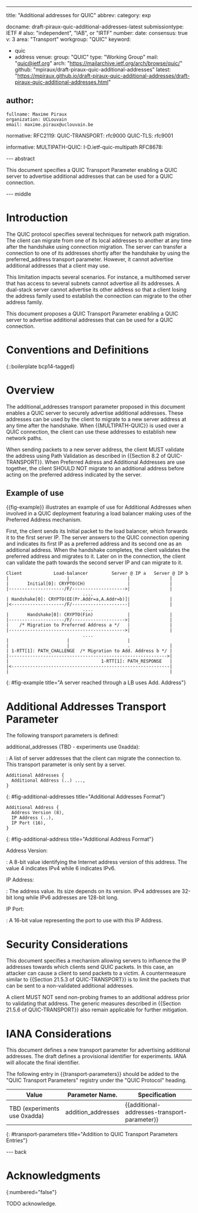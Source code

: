 ---
title: "Additional addresses for QUIC"
abbrev:
category: exp

docname: draft-piraux-quic-additional-addresses-latest
submissiontype: IETF  # also: "independent", "IAB", or "IRTF"
number:
date:
consensus: true
v: 3
area: "Transport"
workgroup: "QUIC"
keyword:
 - quic
 - address
venue:
  group: "QUIC"
  type: "Working Group"
  mail: "quic@ietf.org"
  arch: "https://mailarchive.ietf.org/arch/browse/quic/"
  github: "mpiraux/draft-piraux-quic-additional-addresses"
  latest: "https://mpiraux.github.io/draft-piraux-quic-additional-addresses/draft-piraux-quic-additional-addresses.html"

author:
 -
    fullname: Maxime Piraux
    organization: UCLouvain
    email: maxime.piraux@uclouvain.be

normative:
  RFC2119:
  QUIC-TRANSPORT: rfc9000
  QUIC-TLS: rfc9001

informative:
  MULTIPATH-QUIC: I-D.ietf-quic-multipath
  RFC8678:


--- abstract

This document specifies a QUIC Transport Parameter enabling a QUIC server
to advertise additional addresses that can be used for a QUIC connection.

--- middle

# Introduction

The QUIC protocol specifies several techniques for network path migration.
The client can migrate from one of its local addresses to another at any time
after the handshake using connection migration. The server can transfer a
connection to one of its addresses shortly after the handshake by using the
preferred_address transport parameter. However, it cannot advertise additional
addresses that a client may use.

This limitation impacts several scenarios. For instance, a multihomed server
that has access to several subnets cannot advertise all its addresses. A
dual-stack server cannot advertise its other address so that a client losing
the address family used to establish the connection can migrate to the other
address family.

This document proposes a QUIC Transport Parameter enabling a QUIC server
to advertise additional addresses that can be used for a QUIC connection.

# Conventions and Definitions

{::boilerplate bcp14-tagged}

# Overview

The additional_addresses transport parameter proposed in this document enables
a QUIC server to securely advertise additional addresses. These addresses can
be used by the client to migrate to a new server address at any time after
the handshake. When {{MULTIPATH-QUIC}} is used over a QUIC connection, the
client can use these addresses to establish new network paths.

When sending packets to a new server address, the client MUST validate the
address using Path Validation as described in {{Section 8.2 of QUIC-TRANSPORT}}.
When Preferred Adress and Additional Addresses are use together, the client
SHOULD NOT migrate to an additional address before acting on the preferred
address indicated by the server.

## Example of use

{{fig-example}} illustrates an example of use for Additional Addresses when
involved in a QUIC deployment featuring a load balancer making uses of the
Preferred Address mechanism.

First, the client sends its Initial packet to the load balancer, which forwards
it to the first server IP. The server answers to the QUIC connection opening
and indicates its first IP as a preferred address and its second one as an
additional address. When the handshake completes, the client validates the
preferred address and migrates to it. Later on in the connection, the client
can validate the path towards the second server IP and can migrate to it.

~~~~
Client            Load-balancer         Server @ IP a   Server @ IP b
|                      |                      |               |
|       Initial[0]: CRYPTO(CH)                |               |
|---------------------/F/-------------------->|               |
                             ....
| Handshake[0]: CRYPTO(EE(Pr.Addr=a,A.Addr=b)]|               |
|<--------------------/F/---------------------|               |
                             ....
|       Handshake[0]: CRYPTO(Fin)             |               |
|---------------------/F/-------------------->|               |
|    /* Migration to Preferred Address a */   |               |
|-------------------------------------------->|               |
                             ....
|                      |                      |
|                      |                      .               |
| 1-RTT[1]: PATH_CHALLENGE  /* Migration to Add. Address b */ |
|------------------------------------------------------------>|
|                                   1-RTT[1]: PATH_RESPONSE   |
|<------------------------------------------------------------|
|                                                             |
~~~~
{: #fig-example title="A server reached through a LB uses Add. Address"}

# Additional Addresses Transport Parameter

The following transport parameters is defined:

additional_addresses (TBD - experiments use 0xadda):

: A list of server addresses that the client can migrate the connection to.
This transport parameter is only sent by a server.

~~~
Additional Addresses {
  Additional Address (..) ...,
}
~~~
{: #fig-additional-addresses title="Additional Addresses Format"}

~~~
Additional Address {
  Address Version (8),
  IP Address (..),
  IP Port (16),
}
~~~
{: #fig-additional-address title="Additional Address Format"}

Address Version:

: A 8-bit value identifying the Internet address version of this address. The
value 4 indicates IPv4 while 6 indicates IPv6.

IP Address:

: The address value. Its size depends on its version. IPv4 addresses are 32-bit
long while IPv6 addresses are 128-bit long.

IP Port:

: A 16-bit value representing the port to use with this IP Address.

# Security Considerations

This document specifies a mechanism allowing servers to influence the
IP addresses towards which clients send QUIC packets. In this case,
an attacker can cause a client to send packets to a victim. A countermeasure
similar to {{Section 21.5.3 of QUIC-TRANSPORT}} is to limit the packets that
can be sent to a non-validated additional addresses.

A client MUST NOT send non-probing frames to an additional address prior to
validating that address. The generic measures described in {{Section 21.5.6 of QUIC-TRANSPORT}}
also remain applicable for further mitigation.

# IANA Considerations

This document defines a new transport parameter for advertising additional addresses.
The draft defines a provisional identifier for experiments. IANA will allocate
the final identifier.

The following entry in {{transport-parameters}} should be added to
the "QUIC Transport Parameters" registry under the "QUIC Protocol" heading.

Value                        | Parameter Name.     | Specification
-----------------------------|---------------------|-----------------
TBD (experiments use 0xadda) | addition_addresses  | {{additional-addresses-transport-parameter}}
{: #transport-parameters title="Addition to QUIC Transport Parameters Entries"}


--- back

# Acknowledgments
{:numbered="false"}

TODO acknowledge.
